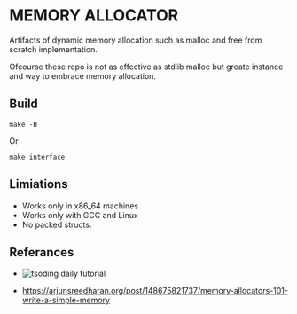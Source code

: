 # MEMORY ALLOCATOR

Artifacts of dynamic memory allocation such as malloc and free from scratch implementation. 

Ofcourse these repo is not as effective as stdlib malloc but greate instance and way to embrace memory allocation.

## Build
```
make -B
```
Or
```
make interface
```

## Limiations
* Works only in x86_64 machines
* Works only with GCC and Linux
* No packed structs.

## Referances 
* ![tsoding daily tutorial](https://www.youtube.com/watch?v=sZ8GJ1TiMdk)

* https://arjunsreedharan.org/post/148675821737/memory-allocators-101-write-a-simple-memory
